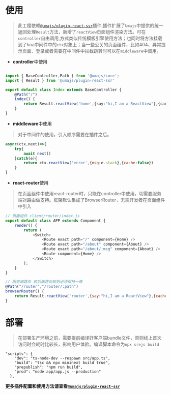 # 使用
>  此工程依赖[`@umajs/plugin-react-ssr`](https://github.com/Umajs/plugin-react-ssr)插件,插件扩展了`Umajs`中提供的统一返回处理`Result`方法，新增了`reactView`页面组件渲染方法。可在`controller`自由调用,方式类似传统模板引擎使用方法；也同时将方法挂载到了koa中间件中的`ctx`对象上；当一些公关的页面组件，比如404、异常提示页面、登录或者需要在中间件中拦截跳转时可以在`middleware`中调用。

- **controller**中使用

```ts

import { BaseController,Path } from '@umajs/core';
import { Result } from '@umajs/plugin-react-ssr'

export default class Index extends BaseController {
    @Path("/")
    index() {
        return Result.reactView('home',{say:"hi,I am a ReactView"},{cache:true});
    }
}
```

- **middleware**中使用
> 对于中间件的使用，引入顺序需要在插件之后。
```js
async(ctx,next)=>{
    try{
        await next()
    }catch(e){
        return ctx.reactView('error',{msg:e.stack},{cache:false})
    }
}
```

- **react-router**使用
> 在页面组件中使用react-router时，只能在controller中使用，切需要服务端对路由做支持。框架默认集成了BrowserRouter，无需开发者在页面组件中引入
```js
// 页面组件 client/router/index.js 
export default class APP extends Component {
    render() {
        return (
            <Switch>
                <Route exact path="/" component={Home} />
                <Route exact path="/about" component={About} />
                <Route exact path="/about/:msg" component={About} />
                <Route component={Home} />
            </Switch>
        );
    }
}

// 服务端路由 前后端路由规则必须保持一致
@Path("/router","/router/:path")  
browserRouter() {
    return Result.reactView('router',{say:"hi,I am a ReactView"},{cache:true});
}
```

# 部署
> 在部署生产环境之前，需要提前编译好客户端bundle文件，否则线上首次访问时会耗时比较长，影响用户体验。编译脚本命令为`npx srejs build`
```
"scripts": {
    "dev": "ts-node-dev --respawn src/app.ts",
    "build": "tsc && npx mininext build true",
    "prepublish": "npm run build",
    "prod": "node app/app.js --production"
  },

```


**更多插件配置和使用方法请查看[`@umajs/plugin-react-ssr`](https://github.com/Umajs/plugin-react-ssr)**